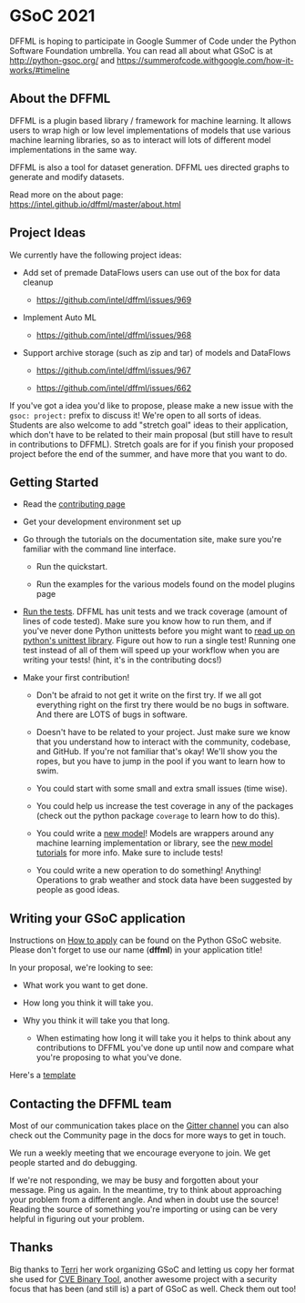 # GSoC 2021

DFFML is hoping to participate in Google Summer of Code under the Python
Software Foundation umbrella. You can read all about what GSoC is at
http://python-gsoc.org/ and
https://summerofcode.withgoogle.com/how-it-works/#timeline

## About the DFFML

DFFML is a plugin based library / framework for machine learning. It allows
users to wrap high or low level implementations of models that use various
machine learning libraries, so as to interact will lots of different model
implementations in the same way.

DFFML is also a tool for dataset generation. DFFML ues directed graphs to
generate and modify datasets.

Read more on the about page: https://intel.github.io/dffml/master/about.html

## Project Ideas

We currently have the following project ideas:

- Add set of premade DataFlows users can use out of the box for data cleanup

  - https://github.com/intel/dffml/issues/969

- Implement Auto ML

  - https://github.com/intel/dffml/issues/968

- Support archive storage (such as zip and tar) of models and DataFlows

  - https://github.com/intel/dffml/issues/967

  - https://github.com/intel/dffml/issues/662

If you've got a idea you'd like to propose, please make a new issue with the
`gsoc: project:` prefix to discuss it! We're open to all sorts of ideas.
Students are also welcome to add "stretch goal" ideas to their application,
which don't have to be related to their main proposal (but still have to result
in contributions to DFFML). Stretch goals are for if you finish your proposed
project before the end of the summer, and have more that you want to do.

## Getting Started

- Read the
  [contributing page](https://intel.github.io/dffml/master/contributing/)

- Get your development environment set up

- Go through the tutorials on the documentation site, make sure you're familiar
  with the command line interface.

  - Run the quickstart.

  - Run the examples for the various models found on the model plugins page

- [Run the tests](https://github.com/intel/dffml/tree/master/tests). DFFML has
  unit tests and we track coverage (amount of lines of code tested).
  Make sure you know how to run them, and if you've never done Python unittests
  before you might want to
  [read up on python's unittest library](https://docs.python.org/3/library/unittest.html).
  Figure out how to run a single test! Running one test instead of all of them
  will speed up your workflow when you are writing your tests! (hint, it's in
  the contributing docs!)

- Make your first contribution!

  - Don't be afraid to not get it write on the first try. If we all got
    everything right on the first try there would be no bugs in software. And
    there are LOTS of bugs in software.

  - Doesn't have to be related to your project. Just make sure we know that you
    understand how to interact with the community, codebase, and GitHub. If
    you're not familiar that's okay! We'll show you the ropes, but you have to
    jump in the pool if you want to learn how to swim.

  - You could start with some small and extra small issues (time wise).

  - You could help us increase the test coverage in any of the packages (check
    out the python package `coverage` to learn how to do this).

  - You could write a [new model](https://github.com/intel/dffml/issues/29)!
    Models are wrappers around any machine learning implementation or library,
    see the
    [new model tutorials](https://intel.github.io/dffml/master/tutorials/models/)
    for more info. Make sure to include tests!

  - You could write a new operation to do something! Anything! Operations to
    grab weather and stock data have been suggested by people as good ideas.

## Writing your GSoC application

Instructions on [How to apply](http://python-gsoc.org/#apply) can be found on
the Python GSoC website. Please don't forget to use our name (**dffml**) in your
application title!

In your proposal, we're looking to see:

- What work you want to get done.

- How long you think it will take you.

- Why you think it will take you that long.

  - When estimating how long it will take you it helps to think about any
    contributions to DFFML you've done up until now and compare what you're
    proposing to what you've done.

Here's a [template](https://github.com/python-gsoc/python-gsoc.github.io/blob/master/2019/application2019.md)

## Contacting the DFFML team

Most of our communication takes place on the [Gitter
channel](https://gitter.im/dffml/community) you can also check out the Community
page in the docs for more ways to get in touch.

We run a weekly meeting that we encourage everyone to join. We get people
started and do debugging.

If we're not responding, we may be busy and forgotten about your message. Ping
us again. In the meantime, try to think about approaching your problem from a
different angle. And when in doubt use the source! Reading the source of
something you're importing or using can be very helpful in figuring out your
problem.

## Thanks

Big thanks to [Terri](https://github.com/terriko) her work organizing GSoC and
letting us copy her format she used for
[CVE Binary Tool](https://github.com/intel/cve-bin-tool), another awesome
project with a security focus that has been (and still is) a part of GSoC as
well. Check them out too!
